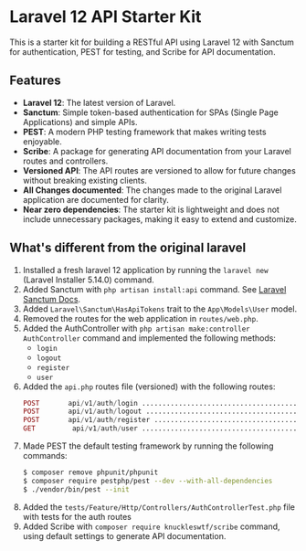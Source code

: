 # Laravel 12 API Starter Kit
This is a starter kit for building a RESTful API using Laravel 12 with Sanctum for authentication, PEST for testing, and Scribe for API documentation.

## Features
- **Laravel 12**: The latest version of Laravel.
- **Sanctum**: Simple token-based authentication for SPAs (Single Page Applications) and simple APIs.
- **PEST**: A modern PHP testing framework that makes writing tests enjoyable.
- **Scribe**: A package for generating API documentation from your Laravel routes and controllers.
- **Versioned API**: The API routes are versioned to allow for future changes without breaking existing clients.
- **All Changes documented**: The changes made to the original Laravel application are documented for clarity.
- **Near zero dependencies**: The starter kit is lightweight and does not include unnecessary packages, making it easy to extend and customize.

## What's different from the original laravel

1. Installed a fresh laravel 12 application by running the `laravel new` (Laravel Installer 5.14.0) command.
2. Added Sanctum with `php artisan install:api` command. See [Laravel Sanctum Docs](https://laravel.com/docs/12.x/sanctum).
3. Added `Laravel\Sanctum\HasApiTokens` trait to the `App\Models\User` model.
4. Removed the routes for the web application in `routes/web.php`.
5. Added the AuthController with `php artisan make:controller AuthController` command and implemented the following methods:
   - `login`
   - `logout`
   - `register`
   - `user`
6. Added the `api.php` routes file (versioned) with the following routes:
   ```php
   POST       api/v1/auth/login .............................................. v1.auth.login › AuthController@login
   POST       api/v1/auth/logout ........................................... v1.auth.logout › AuthController@logout
   POST       api/v1/auth/register ..................................... v1.auth.register › AuthController@register
   GET         api/v1/auth/user ................................................. v1.auth.user › AuthController@user
   ```
7. Made PEST the default testing framework by running the following commands:
   ```bash
   $ composer remove phpunit/phpunit
   $ composer require pestphp/pest --dev --with-all-dependencies
   $ ./vendor/bin/pest --init
   ```
8. Added the `tests/Feature/Http/Controllers/AuthControllerTest.php` file with tests for the auth routes
9. Added Scribe with `composer require knuckleswtf/scribe` command, using default settings to generate API documentation.